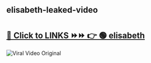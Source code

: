 
 ## elisabeth-leaked-video 

# <h2><a href="https://clipsfans.com/elisabeth&ref=git">🔗 Click to LINKS ⏩⏩ 👉 🟢 elisabeth </a></h2>

<a href="https://clipsfans.com/elisabeth&ref=git" rel="nofollow" data-target="animated-image.originalLink"><img src="https://i.ibb.co.com/xMMVF88/686577567.gif" alt="Viral Video Original" style="max-width: 100%; display: inline-block;" data-target="animated-image.originalImage"></a>
